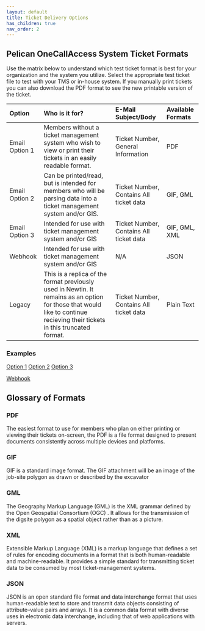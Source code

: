 ```yaml
---
layout: default
title: Ticket Delivery Options
has_children: true
nav_order: 2
---
```


## Pelican OneCallAccess System Ticket Formats
Use the matrix below to understand which test ticket format is best for your organization and the system you utilize. Select the appropriate test ticket file to test with your TMS or in-house system. If you manually print tickets you can also download the PDF format to see the new printable version of the ticket.


| Option       | Who is it for?    | E-Mail Subject/Body | Available Formats  |
|:-------------|:------------------|:-------------|:-------------|
| Email Option 1     | Members without a ticket management system who wish to view or print their tickets in an easily readable format. |  Ticket Number,  General Information  |PDF |
| Email Option 2     | Can be printed/read, but is intended for members who will be parsing data into a ticket management system and/or GIS.	   |  Ticket Number,  Contains All ticket data  |GIF, GML| 
| Email Option 3     | Intended for use with ticket management system and/or GIS	|  Ticket Number,  Contains All ticket data  	|GIF, GML, XML| 
| Webhook      | Intended for use with ticket management system and/or GIS  | N/A  | JSON | 
| Legacy       | This is a replica of the format previously used in Newtin. It remains as an option for those that would like to continue recieving their tickets in this truncated format. | Ticket Number,  Contains All ticket data | Plain Text | 

### Examples
<a href="https://usanorth811.github.io/pelicancorp/assets/zip/Option1.zip" class="btn mr-4">Option 1</a> <a href="https://usanorth811.github.io/pelicancorp/assets/zip/Option2.zip" class="btn mr-4">Option 2</a> <a href="https://usanorth811.github.io/pelicancorp/assets/zip/Option3.zip" class="btn mr-4">Option 3</a>

<a href='/pelicancorp/ticket_delivery/webhook.html' class='btn'>Webhook</a>

## Glossary of Formats
### PDF
The easiest format to use for members who plan on either printing or viewing their tickets on-screen, the PDF is a file format designed to present documents consistently across multiple devices and platforms.

### GIF
GIF is a standard image format. The GIF attachment will be an image of the job-site polygon as drawn or described by the excavator

### GML
The Geography Markup Language (GML) is the XML grammar defined by the Open Geospatial Consortium (OGC) . It allows for the transmission of the digsite polygon as a spatial object rather than as a picture.

### XML
Extensible Markup Language (XML) is a markup language that defines a set of rules for encoding documents in a format that is both human-readable and machine-readable. It provides a simple standard for transmitting ticket data to be consumed by most ticket-management systems.

### JSON
JSON is an open standard file format and data interchange format that uses human-readable text to store and transmit data objects consisting of attribute–value pairs and arrays. It is a common data format with diverse uses in electronic data interchange, including that of web applications with servers.